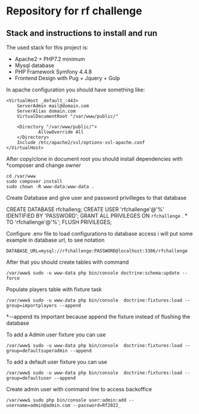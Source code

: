 # Repository for rf challenge

## Stack and instructions to install and run

The used stack for this project is:
 - Apache2 + PHP7.2 minimum
 - Mysql database
 - PHP Framework Symfony 4.4.8
 - Frontend Design with Pug + Jquery + Gulp

In apache configuration you should have something like:

```
<VirtualHost _default_:443>
    ServerAdmin mail@domain.com
    ServerAlias domain.com
    VirtualDocumentRoot "/var/www/public/"

    <Directory "/var/www/public/">
            AllowOverride All
    </Directory>
    Include /etc/apache2/ssl/options-ssl-apache.conf
</VirtualHost>
```

After copy/clone in document root you should install dependencies with *composer and change owner
```
cd /var/www
sudo composer install
sudo chown -R www-data:www-data .
```

Create Database and give user and password privilleges to that database

CREATE DATABASE rfchalleng;
CREATE USER 'rfchallenge'@'%' IDENTIFIED BY 'PASSWORD';
GRANT ALL PRIVILEGES ON `rfchallenge` . * TO 'rfchallenge'@'%';
FLUSH PRIVILEGES;


Configure .env file to load configurations to database access  i will put some example in database url, to see notation
```
DATABASE_URL=mysql://rfchallenge:PASSWORD@localhost:3306/rfchallenge
```

After that you should create tables with command
```
/var/www$ sudo -u www-data php bin/console doctrine:schema:update --force
```

Populate players table with fixture task
```
/var/www$ sudo -u www-data php bin/console  doctrine:fixtures:load --group=importplayers --append
``` 
*--append its important because append the fixture instead of flushing the database

To add a Admin user fixture you can use 

```
/var/www$ sudo -u www-data php bin/console  doctrine:fixtures:load --group=defaultsuperadmin --append
``` 

To add a default user fixture you can use 

```
/var/www$ sudo -u www-data php bin/console  doctrine:fixtures:load --group=defaultuser --append
``` 

Create admin user with command line to access backoffice
```
/var/www$ sudo php bin/console user:admin:add --username=admin@admin.com --password=Rf2022_
```
